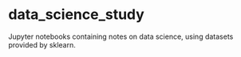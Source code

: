 # data_science_study

Jupyter notebooks containing notes on data science, using datasets provided by sklearn.